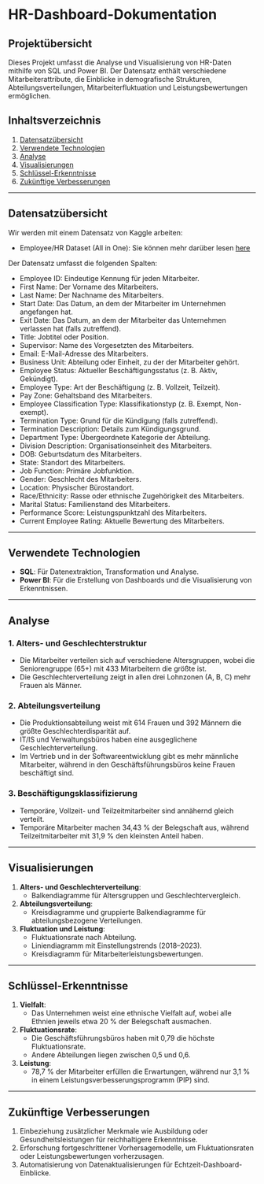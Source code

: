 # HR-Dashboard-Dokumentation

## Projektübersicht
Dieses Projekt umfasst die Analyse und Visualisierung von HR-Daten mithilfe von SQL und Power BI. Der Datensatz enthält verschiedene Mitarbeiterattribute, die Einblicke in demografische Strukturen, Abteilungsverteilungen, Mitarbeiterfluktuation und Leistungsbewertungen ermöglichen.

## Inhaltsverzeichnis
1. [Datensatzübersicht](#datensatzübersicht)
2. [Verwendete Technologien](#verwendete-technologien)
3. [Analyse](#analyse)
4. [Visualisierungen](#visualisierungen)
5. [Schlüssel-Erkenntnisse](#schlüssel-erkenntnisse)
6. [Zukünftige Verbesserungen](#zukünftige-verbesserungen)

---

## Datensatzübersicht
Wir werden mit einem Datensatz von Kaggle arbeiten: 
* Employee/HR Dataset (All in One): Sie können mehr darüber lesen [here](https://www.kaggle.com/datasets/ravindrasinghrana/employeedataset)

Der Datensatz umfasst die folgenden Spalten:
* Employee ID: Eindeutige Kennung für jeden Mitarbeiter.
* First Name: Der Vorname des Mitarbeiters.
* Last Name: Der Nachname des Mitarbeiters.
* Start Date: Das Datum, an dem der Mitarbeiter im Unternehmen angefangen hat.
* Exit Date: Das Datum, an dem der Mitarbeiter das Unternehmen verlassen hat (falls zutreffend).
* Title: Jobtitel oder Position.
* Supervisor: Name des Vorgesetzten des Mitarbeiters.
* Email: E-Mail-Adresse des Mitarbeiters.
* Business Unit: Abteilung oder Einheit, zu der der Mitarbeiter gehört.
* Employee Status: Aktueller Beschäftigungsstatus (z. B. Aktiv, Gekündigt).
* Employee Type: Art der Beschäftigung (z. B. Vollzeit, Teilzeit).
* Pay Zone: Gehaltsband des Mitarbeiters.
* Employee Classification Type: Klassifikationstyp (z. B. Exempt, Non-exempt).
* Termination Type: Grund für die Kündigung (falls zutreffend).
* Termination Description: Details zum Kündigungsgrund.
* Department Type: Übergeordnete Kategorie der Abteilung.
* Division Description: Organisationseinheit des Mitarbeiters.
* DOB: Geburtsdatum des Mitarbeiters.
* State: Standort des Mitarbeiters.
* Job Function: Primäre Jobfunktion.
* Gender: Geschlecht des Mitarbeiters.
* Location: Physischer Bürostandort.
* Race/Ethnicity: Rasse oder ethnische Zugehörigkeit des Mitarbeiters.
* Marital Status: Familienstand des Mitarbeiters.
* Performance Score: Leistungspunktzahl des Mitarbeiters.
* Current Employee Rating: Aktuelle Bewertung des Mitarbeiters.
---

## Verwendete Technologien
- **SQL**: Für Datenextraktion, Transformation und Analyse.
- **Power BI**: Für die Erstellung von Dashboards und die Visualisierung von Erkenntnissen.

---

## Analyse
### 1. Alters- und Geschlechterstruktur
- Die Mitarbeiter verteilen sich auf verschiedene Altersgruppen, wobei die Seniorengruppe (65+) mit 433 Mitarbeitern die größte ist.
- Die Geschlechterverteilung zeigt in allen drei Lohnzonen (A, B, C) mehr Frauen als Männer.

### 2. Abteilungsverteilung
- Die Produktionsabteilung weist mit 614 Frauen und 392 Männern die größte Geschlechterdisparität auf.
- IT/IS und Verwaltungsbüros haben eine ausgeglichene Geschlechterverteilung.
- Im Vertrieb und in der Softwareentwicklung gibt es mehr männliche Mitarbeiter, während in den Geschäftsführungsbüros keine Frauen beschäftigt sind.

### 3. Beschäftigungsklassifizierung
- Temporäre, Vollzeit- und Teilzeitmitarbeiter sind annähernd gleich verteilt.
- Temporäre Mitarbeiter machen 34,43 % der Belegschaft aus, während Teilzeitmitarbeiter mit 31,9 % den kleinsten Anteil haben.

---

## Visualisierungen
1. **Alters- und Geschlechterverteilung**:
   - Balkendiagramme für Altersgruppen und Geschlechtervergleich.
2. **Abteilungsverteilung**:
   - Kreisdiagramme und gruppierte Balkendiagramme für abteilungsbezogene Verteilungen.
3. **Fluktuation und Leistung**:
   - Fluktuationsrate nach Abteilung.
   - Liniendiagramm mit Einstellungstrends (2018–2023).
   - Kreisdiagramm für Mitarbeiterleistungsbewertungen.

---

## Schlüssel-Erkenntnisse
1. **Vielfalt**:
   - Das Unternehmen weist eine ethnische Vielfalt auf, wobei alle Ethnien jeweils etwa 20 % der Belegschaft ausmachen.
2. **Fluktuationsrate**:
   - Die Geschäftsführungsbüros haben mit 0,79 die höchste Fluktuationsrate.
   - Andere Abteilungen liegen zwischen 0,5 und 0,6.
3. **Leistung**:
   - 78,7 % der Mitarbeiter erfüllen die Erwartungen, während nur 3,1 % in einem Leistungsverbesserungsprogramm (PIP) sind.

---

## Zukünftige Verbesserungen
1. Einbeziehung zusätzlicher Merkmale wie Ausbildung oder Gesundheitsleistungen für reichhaltigere Erkenntnisse.
2. Erforschung fortgeschrittener Vorhersagemodelle, um Fluktuationsraten oder Leistungsbewertungen vorherzusagen.
3. Automatisierung von Datenaktualisierungen für Echtzeit-Dashboard-Einblicke.
